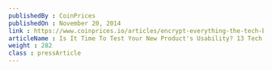 ```yaml
---
publishedBy : CoinPrices
publishedOn : November 20, 2014
link : https://www.coinprices.io/articles/encrypt-everything-the-tech-based-free-market-solution-to-net-neutrality/
articleName : Is It Time To Test Your New Product's Usability? 13 Tech Experts Weigh In
weight : 282 
class : pressArticle
---
```

